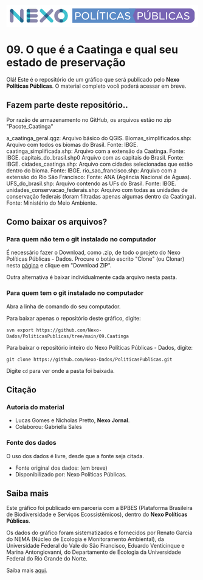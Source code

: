 <img src='https://github.com/Nexo-Dados/PoliticasPublicas/blob/main/nexopp_logofull-cor2.png'>

# 09. O que é a Caatinga e qual seu estado de preservação

Olá! Este é o repositório de um gráfico que será publicado pelo **Nexo Políticas Públicas**. O material completo você poderá acessar em breve.

## Fazem parte deste repositório..

Por razão de armazenamento no GitHub, os arquivos estão no zip "Pacote_Caatinga"

a_caatinga_geral.qgz: Arquivo básico do QGIS.
Biomas_simplificados.shp: Arquivo com todos os biomas do Brasil. Fonte: IBGE.
caatinga_simplificada.shp: Arquivo com a extensão da Caatinga. Fonte: IBGE.
capitais_do_brasil.shp0 Arquivo com as capitais do Brasil. Fonte: IBGE.
cidades_caatinga.shp: Arquivo com cidades selecionadas que estão dentro do bioma. Fonte: IBGE.
rio_sao_francisco.shp: Arquivo com a extensão do Rio São Francisco: Fonte: ANA (Agência Nacional de Águas).
UFS_do_brasil.shp: Arquivo contendo as UFs do Brasil. Fonte: IBGE.
unidades_conservacao_federais.shp: Arquivo com todas as unidades de conservação federais (foram filtradas apenas algumas dentro da Caatinga). Fonte: Ministério do Meio Ambiente.


## Como baixar os arquivos?

### Para quem não tem o git instalado no computador

É necessário fazer o Download, como .zip, de todo o projeto do Nexo Políticas Públicas - Dados. Procure o botão escrito "Clone" (ou Clonar) nesta [página](https://github.com/Nexo-Dados/PoliticasPublicas) e clique em "Download ZIP".

Outra alternativa é baixar individualmente cada arquivo nesta pasta.

### Para quem tem o git instalado no computador


Abra a linha de comando do seu computador.

Para baixar apenas o repositório deste gráfico, digite:

```
svn export https://github.com/Nexo-Dados/PoliticasPublicas/tree/main/09.Caatinga
```

Para baixar o repositório inteiro do Nexo Políticas Públicas - Dados, digite:

```
git clone https://github.com/Nexo-Dados/PoliticasPublicas.git
```

Digite `cd` para ver onde a pasta foi baixada.

## Citação

### Autoria do material

* Lucas Gomes e Nicholas Pretto, **Nexo Jornal**.
* Colaborou: Gabriella Sales

### Fonte dos dados

O uso dos dados é livre, desde que a fonte seja citada.

* Fonte original dos dados: (em breve)
* Disponibilizado por: Nexo Políticas Públicas.

## Saiba mais

Este gráfico foi publicado em parceria com a BPBES (Plataforma Brasileira de Biodiversidade e Serviços Ecossistêmicos), dentro do **Nexo Políticas Públicas**. 

Os dados do gráfico foram sistematizados e fornecidos por Renato Garcia do NEMA (Núcleo de Ecologia e Monitoramento Ambiental), da Universidade Federal do Vale do São Francisco, Eduardo Venticinque e Marina Antongiovanni, do Departamento de Ecologia da Universidade Federal do Rio Grande do Norte.

Saiba mais [aqui](https://pp.nexojornal.com.br/sobre/Sobre-o-Nexo-Pol%C3%ADticas-P%C3%BAblicas).
